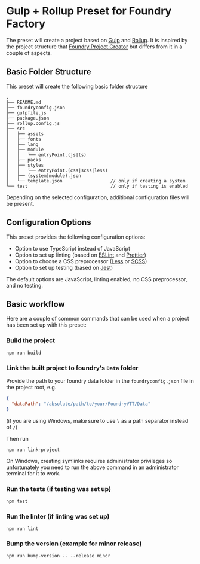 # Gulp + Rollup Preset for Foundry Factory

The preset will create a project based on [Gulp] and [Rollup]. It is inspired
by the project structure that [Foundry Project Creator] but differs from it in
a couple of aspects.

## Basic Folder Structure

This preset will create the following basic folder structure

```
.
├── README.md
├── foundryconfig.json
├── gulpfile.js
├── package.json
├── rollup.config.js
├── src
│   ├── assets
│   ├── fonts
│   ├── lang
│   ├── module
│   │   └── entryPoint.(js|ts)
│   ├── packs
│   ├── styles
│   │   └── entryPoint.(css|scss|less)
│   ├── (system|module).json
│   └── template.json                  // only if creating a system
└── test                               // only if testing is enabled
```

Depending on the selected configuration, additional configuration files will be
present.

## Configuration Options

This preset provides the following configuration options:

- Option to use TypeScript instead of JavaScript
- Option to set up linting (based on [ESLint] and [Prettier])
- Option to choose a CSS preprocessor ([Less] or [SCSS])
- Option to set up testing (based on [Jest])

The default options are JavaScript, linting enabled, no CSS preprocessor, and no testing.
## Basic workflow

Here are a couple of common commands that can be used when a project has been
set up with this preset:

### Build the project

```
npm run build
```

### Link the built project to foundry's `Data` folder

Provide the path to your foundry data folder in the `foundryconfig.json` file in the project root, e.g.

```json
{
  "dataPath": "/absolute/path/to/your/FoundryVTT/Data"
}
```

(if you are using Windows, make sure to use `\` as a path separator instead of `/`)

Then run
```
npm run link-project
```

On Windows, creating symlinks requires administrator privileges so unfortunately
you need to run the above command in an administrator terminal for it to work.

### Run the tests (if testing was set up)

```
npm test
```

### Run the linter (if linting was set up)

```
npm run lint
```

### Bump the version (example for minor release)

```
npm run bump-version -- --release minor
```

[Gulp]: https://gulpjs.com/
[Rollup]: https://rollupjs.org/
[Foundry Project Creator]: https://gitlab.com/foundry-projects/foundry-pc/create-foundry-project
[ESLint]: https://eslint.org/
[Prettier]: https://prettier.io/
[Less]: http://lesscss.org/
[SCSS]: https://sass-lang.com/documentation/syntax#scss
[Jest]: https://jestjs.io/
